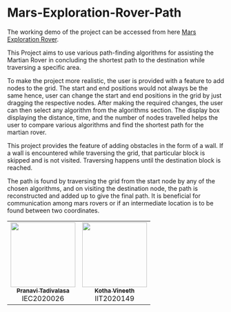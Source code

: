 # Mars-Exploration-Rover-Path

The working demo of the project can be accessed from here [Mars Exploration Rover](https://preeminent-donut-c4080b.netlify.app/).

This Project aims to use various path-finding algorithms for assisting the Martian Rover in concluding the shortest path to the destination while traversing a specific area.

To make the project more realistic, the user is provided with a feature to add nodes to the grid. The start and end positions would not always be the same hence, user can change the start and end positions in the grid by just dragging the respective nodes. After making the required changes, the user can then select any algorithm from the algorithms section. The display box displaying the distance, time, and the number of nodes travelled helps the user to compare various algorithms and find the shortest path for the martian rover.

This project provides the feature of adding obstacles in the form of a wall. If a wall is encountered while traversing the grid, that particular block is skipped and is not visited. Traversing happens until the destination block is reached.

The path is found by traversing the grid from the start node by any of the chosen algorithms, and on visiting the destination node, the path is reconstructed and added up to give the final path. It is beneficial for communication among mars rovers or if an intermediate location is to be found between two coordinates.

<table>
  <tr>
    <td align="center"><a href="https://github.com/Ms-Error"><img src="https://avatars.githubusercontent.com/u/76587467?v=4" width="150px;" alt=""/><br /><sub><b>Pranavi Tadivalasa</b></sub></a><br />IEC2020026</td>
    <td align="center"><a href="https://github.com/Kotha-vineeth"><img src="https://avatars.githubusercontent.com/u/75803142?s=96&v=4" width="150px;" alt=""/><br /><sub><b>Kotha Vineeth</b></sub></a><br />IIT2020149</td>
 </tr>
</table>

